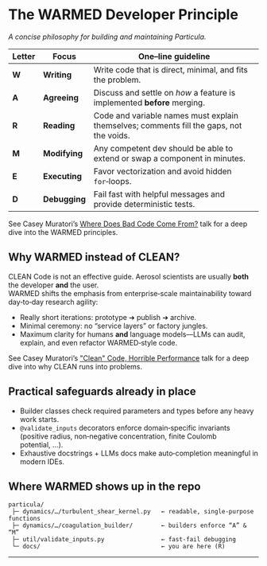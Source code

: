 # The WARMED Developer Principle

*A concise philosophy for building and maintaining Particula.*

| Letter | Focus | One–line guideline |
|--------|-------|--------------------|
| **W** | **Writing** | Write code that is direct, minimal, and fits the problem. |
| **A** | **Agreeing** | Discuss and settle on _how_ a feature is implemented **before** merging. |
| **R** | **Reading** | Code and variable names must explain themselves; comments fill the gaps, not the voids. |
| **M** | **Modifying** | Any competent dev should be able to extend or swap a component in minutes. |
| **E** | **Executing** | Favor vectorization and avoid hidden `for`‑loops. |
| **D** | **Debugging** | Fail fast with helpful messages and provide deterministic tests. |

See Casey Muratori’s [Where Does Bad Code Come From?](https://youtu.be/7YpFGkG-u1w?si=ihTtVUKebJ1zJ2yy) talk for a deep dive into the WARMED principles.

## Why WARMED instead of CLEAN?

CLEAN Code is not an effective guide. Aerosol scientists are usually **both** the developer **and** the user.  
WARMED shifts the emphasis from enterprise‑scale maintainability toward day‑to‑day research agility:

* Really short iterations: prototype ➔ publish ➔ archive.
* Minimal ceremony: no “service layers” or factory jungles.
* Maximum clarity for humans **and** language models—LLMs can audit, explain, and even refactor WARMED‑style code.

See Casey Muratori’s ["Clean" Code, Horrible Performance](https://youtu.be/tD5NrevFtbU?si=ZJBEnhqVGYqAerXM) talk for a deep dive into why CLEAN runs into problems.

## Practical safeguards already in place

* Builder classes check required parameters and types before any heavy work starts.
* `@validate_inputs` decorators enforce domain‑specific invariants (positive radius, non‑negative concentration, finite Coulomb potential, …).
* Exhaustive docstrings + LLMs docs make auto‑completion meaningful in modern IDEs.

## Where WARMED shows up in the repo

```text
particula/
 ├─ dynamics/…/turbulent_shear_kernel.py   ← readable, single‑purpose functions
 ├─ dynamics/…/coagulation_builder/        ← builders enforce “A” & “M”
 ├─ util/validate_inputs.py                ← fast‑fail debugging
 └─ docs/                                  ← you are here (R)
```

---
